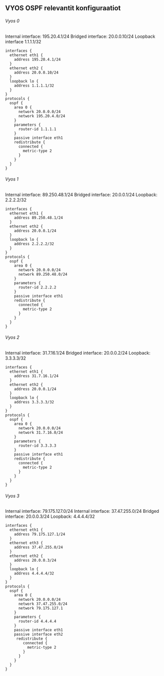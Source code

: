 ## VYOS OSPF relevantit konfiguraatiot

###### Vyos 0

Internal interface: 195.20.4.1/24
Bridged interface: 20.0.0.10/24
Loopback interface 1.1.1.1/32

```
interfaces {
  ethernet eth1 {
    address 195.20.4.1/24
  }
  ethernet eth2 {
    address 20.0.0.10/24
  }
  loopback lo {
    address 1.1.1.1/32
  }
}
protocols {
  ospf {
    area 0 {
      network 20.0.0.0/24
      network 195.20.4.0/24
    }
    parameters {
      router-id 1.1.1.1
    }
    passive interface eth1
    redistribute {
      connected {
        metric-type 2
      }
    }
  }
}
```

###### Vyos 1

Internal interface: 89.250.48.1/24
Bridged interface: 20.0.0.1/24
Loopback: 2.2.2.2/32

```
interfaces {
  ethernet eth1 {
    address 89.250.48.1/24
  }
  ethernet eth2 {
    address 20.0.0.1/24
  }
  loopback lo {
    address 2.2.2.2/32
  }
}
protocols {
  ospf {
    area 0 {
      network 20.0.0.0/24
      network 89.250.48.0/24
    }
    parameters {
      router-id 2.2.2.2
    }
    passive interface eth1
    redistribute {
      connected {
        metric-type 2
      }
    }
  }
}
```

###### Vyos 2

Internal interface: 31.7.16.1/24
Bridged interface: 20.0.0.2/24
Loopback: 3.3.3.3/32

```
interfaces {
  ethernet eth1 {
    address 31.7.16.1/24
  }
  ethernet eth2 {
    address 20.0.0.1/24
  }
  loopback lo {
    address 3.3.3.3/32
  }
}
protocols {
  ospf {
    area 0 {
      network 20.0.0.0/24
      network 31.7.16.0/24
    }
    parameters {
      router-id 3.3.3.3
    }
    passive interface eth1
    redistribute {
      connected {
        metric-type 2
      }
    }
  }
}
```

###### Vyos 3

Internal interface: 79.175.127.0/24
Internal interface: 37.47.255.0/24
Bridged interface: 20.0.0.3/24
Loopback: 4.4.4.4/32

```
interfaces {
  ethernet eth1 {
    address 79.175.127.1/24
  }
  ethernet eth3 {
    address 37.47.255.0/24
  }
  ethernet eth2 {
    address 20.0.0.3/24
  }
  loopback lo {
    address 4.4.4.4/32
  }
}
protocols {
  ospf {
    area 0 {
      network 20.0.0.0/24
      network 37.47.255.0/24
      network 79.175.127.1
    }
    parameters {
      router-id 4.4.4.4
    }
    passive interface eth1
    passive interface eth2
     redistribute {
        connected {
          metric-type 2
        }
      }
    }
  }
}
```
